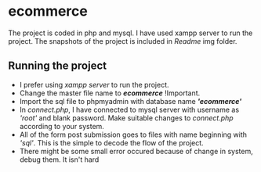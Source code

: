 # ecommerce
The project is coded in php and mysql. I have used xampp server to run the project.
The snapshots of the project is included in <i>Readme</i> img folder.

## Running the project
<ul>
<li>I prefer using <i>xampp server</i> to run the project.</li>
<li>Change the master file name to <b><i>ecommerce</i></b> !Important. </li>
<li>Import the sql file to phpmyadmin with database name <b><i>'ecommerce'</i></b></li>

<li>In <i>connect.php</i>, I have connected to mysql server with username as <i>'root'</i> and blank password. Make suitable changes to <i>connect.php</i> according to your system.</li>
<li>All of the form post submission goes to files with name beginning with <i>'sql'</i>. This is the simple to decode the flow of the project. </li>
<li>There might be some small error occured because of change in system, debug them. It isn't hard</li>
</ul>
